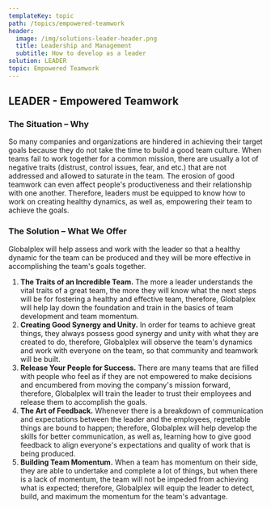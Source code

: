 ```yaml
---
templateKey: topic
path: /topics/empowered-teamwork
header:
  image: /img/solutions-leader-header.png
  title: Leadership and Management
  subtitle: How to develop as a leader
solution: LEADER
topic: Empowered Teamwork
---
```


## LEADER - Empowered Teamwork

### The Situation – Why

So many companies and organizations are hindered in achieving their target
goals because they do not take the time to build a good team culture. When
teams fail to work together for a common mission, there are usually a lot of
negative traits (distrust, control issues, fear, and etc.) that are not
addressed and allowed to saturate in the team. The erosion of good teamwork can
even affect people's productiveness and their relationship with one another.
Therefore, leaders must be equipped to know how to work on creating healthy
dynamics, as well as, empowering their team to achieve the goals.

### The Solution – What We Offer

Globalplex will help assess and work with the leader so that a healthy dynamic
for the team can be produced and they will be more effective in accomplishing
the team's goals together.

1. **The Traits of an Incredible Team.** The more a leader understands the
   vital traits of a great team, the more they will know what the next steps
   will be for fostering a healthy and effective team, therefore, Globalplex
   will help lay down the foundation and train in the basics of team
   development and team momentum.
2. **Creating Good Synergy and Unity.** In order for teams to achieve great
   things, they always possess good synergy and unity with what they are
   created to do, therefore, Globalplex will observe the team's dynamics and
   work with everyone on the team, so that community and teamwork will be
   built.
3. **Release Your People for Success.** There are many teams that are filled
   with people who feel as if they are not empowered to make decisions and
   encumbered from moving the company's mission forward, therefore, Globalplex
   will train the leader to trust their employees and release them to
   accomplish the goals.
4. **The Art of Feedback.** Whenever there is a breakdown of communication and
   expectations between the leader and the employees, regrettable things are
   bound to happen; therefore, Globalplex will help develop the skills for
   better communication, as well as, learning how to give good feedback to
   align everyone's expectations and quality of work that is being produced.
5. **Building Team Momentum.** When a team has momentum on their side, they are
   able to undertake and complete a lot of things, but when there is a lack of
   momentum, the team will not be impeded from achieving what is expected;
   therefore, Globalplex will equip the leader to detect, build, and maximum
   the momentum for the team's advantage.
